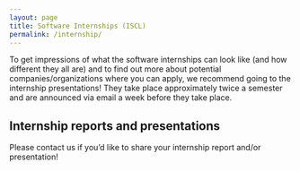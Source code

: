 ```yaml
---
layout: page
title: Software Internships (ISCL)
permalink: /internship/
---
```


To get impressions of what the software internships can look like (and how different they all are) and to find out more about potential companies/organizations where you can apply, we recommend going to the internship presentations! They take place approximately twice a semester and are announced via email a week before they take place.


Internship reports and presentations
---
Please contact us if you’d like to share your internship report and/or presentation!

